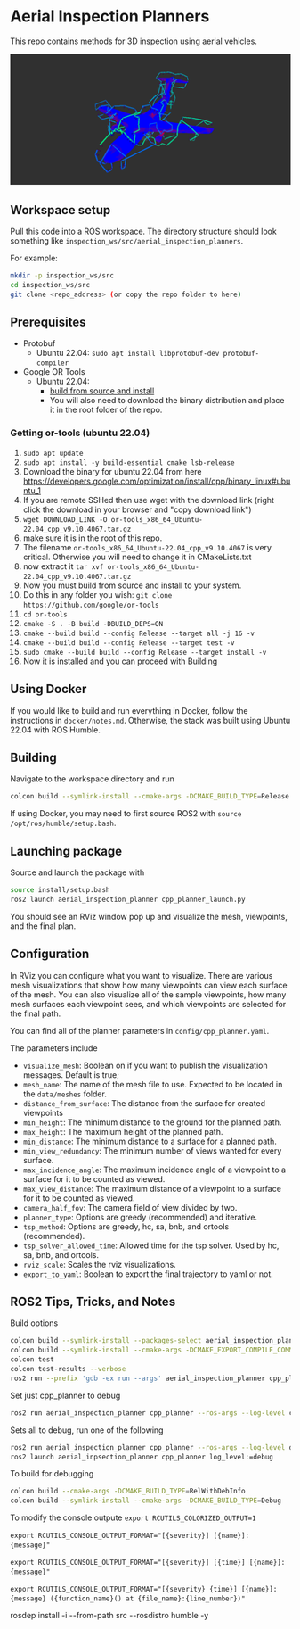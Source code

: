 # Aerial Inspection Planners

This repo contains methods for 3D inspection using aerial vehicles.

![Example image](data/example.png)

## Workspace setup
Pull this code into a ROS workspace. The directory structure should look something like `inspection_ws/src/aerial_inspection_planners`.

For example:
```sh
mkdir -p inspection_ws/src
cd inspection_ws/src
git clone <repo_address> (or copy the repo folder to here)
```

## Prerequisites
- Protobuf
  - Ubuntu 22.04: `sudo apt install libprotobuf-dev protobuf-compiler`
- Google OR Tools
  - Ubuntu 22.04:
    - [build from source and install](https://developers.google.com/optimization/install/cpp/source_linux)
    - You will also need to download the binary distribution and place it in the root folder of the repo.
### Getting or-tools (ubuntu 22.04)
1. `sudo apt update`
2. `sudo apt install -y build-essential cmake lsb-release`
3. Download the binary for ubuntu 22.04 from here https://developers.google.com/optimization/install/cpp/binary_linux#ubuntu_1
4. If you are remote SSHed then use wget with the download link (right click the download in your browser and "copy download link")
5. `wget DOWNLOAD_LINK -O or-tools_x86_64_Ubuntu-22.04_cpp_v9.10.4067.tar.gz`
6. make sure it is in the root of this repo.
7. The filename `or-tools_x86_64_Ubuntu-22.04_cpp_v9.10.4067` is very critical. Otherwise you will need to change it in CMakeLists.txt
8. now extract it `tar xvf or-tools_x86_64_Ubuntu-22.04_cpp_v9.10.4067.tar.gz`
9. Now you must build from source and install to your system.
10. Do this in any folder you wish: `git clone https://github.com/google/or-tools`
11. `cd or-tools`
12. `cmake -S . -B build -DBUILD_DEPS=ON`
13. `cmake --build build --config Release --target all -j 16 -v`
14. `cmake --build build --config Release --target test -v`
15. `sudo cmake --build build --config Release --target install -v`
16. Now it is installed and you can proceed with Building
## Using Docker
If you would like to build and run everything in Docker, follow the instructions in `docker/notes.md`. Otherwise, the stack was built using Ubuntu 22.04 with ROS Humble. 

## Building
Navigate to the workspace directory and run
```sh
colcon build --symlink-install --cmake-args -DCMAKE_BUILD_TYPE=Release
```
If using Docker, you may need to first source ROS2 with `source /opt/ros/humble/setup.bash`.

## Launching package
Source and launch the package with
```sh
source install/setup.bash
ros2 launch aerial_inspection_planner cpp_planner_launch.py
```
You should see an RViz window pop up and visualize the mesh, viewpoints, and the final plan. 

## Configuration
In RViz you can configure what you want to visualize. There are various mesh visualizations that show how many viewpoints can view each surface of the mesh. You can also visualize all of the sample viewpoints, how many mesh surfaces each viewpoint sees, and which viewpoints are selected for the final path. 

You can find all of the planner parameters in `config/cpp_planner.yaml`. 

The parameters include

* `visualize_mesh`: Boolean on if you want to publish the visualization messages. Default is true;
* `mesh_name`: The name of the mesh file to use. Expected to be located in the `data/meshes` folder.
* `distance_from_surface`: The distance from the surface for created viewpoints
* `min_height`: The minimum distance to the ground for the planned path.
* `max_height`: The maximium height of the planned path.
* `min_distance`: The minimum distance to a surface for a planned path.
* `min_view_redundancy`: The minimum number of views wanted for every surface.
* `max_incidence_angle`: The maximum incidence angle of a viewpoint to a surface for it to be counted as viewed.
* `max_view_distance`: The maximum distance of a viewpoint to a surface for it to be counted as viewed. 
* `camera_half_fov`: The camera field of view divided by two. 
* `planner_type`: Options are greedy (recommended) and iterative. 
* `tsp_method`: Options are greedy, hc, sa, bnb, and ortools (recommended).
* `tsp_solver_allowed_time`: Allowed time for the tsp solver. Used by hc, sa, bnb, and ortools. 
* `rviz_scale`: Scales the rviz visualizations. 
* `export_to_yaml`: Boolean to export the final trajectory to yaml or not. 

## ROS2 Tips, Tricks, and Notes
Build options
```sh
colcon build --symlink-install --packages-select aerial_inspection_planner --event-handlers console_direct+
colcon build --symlink-install --cmake-args -DCMAKE_EXPORT_COMPILE_COMMANDS=ON -DCMAKE_BUILD_TYPE=RelWithDebInfo
colcon test
colcon test-results --verbose
ros2 run --prefix 'gdb -ex run --args' aerial_inspection_planner cpp_planner
```


Set just cpp_planner to debug
```sh
ros2 run aerial_inspection_planner cpp_planner --ros-args --log-level cpp_planner:=DEBUG
```

Sets all to debug, run one of the following

```sh
ros2 run aerial_inspection_planner cpp_planner --ros-args --log-level debug
ros2 launch aerial_inpsection_planner cpp_planner log_level:=debug
```

To build for debugging
```sh
colcon build --cmake-args -DCMAKE_BUILD_TYPE=RelWithDebInfo
colcon build --symlink-install --cmake-args -DCMAKE_BUILD_TYPE=Debug
```

To modify the console outpute
`export RCUTILS_COLORIZED_OUTPUT=1`

`export RCUTILS_CONSOLE_OUTPUT_FORMAT="[{severity}] [{name}]: {message}"`

`export RCUTILS_CONSOLE_OUTPUT_FORMAT="[{severity}] [{time}] [{name}]: {message}"`

`export RCUTILS_CONSOLE_OUTPUT_FORMAT="[{severity} {time}] [{name}]: {message} ({function_name}() at {file_name}:{line_number})"`


rosdep install -i --from-path src --rosdistro humble -y

